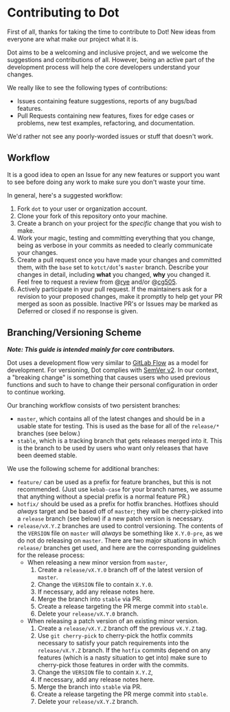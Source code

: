 # Contributing to Dot

First of all, thanks for taking the time to contribute to Dot!
New ideas from everyone are what make our project what it is.

Dot aims to be a welcoming and inclusive project, and we welcome the suggestions and contributions of all.
However, being an active part of the development process will help the core developers understand your changes.

We really like to see the following types of contributions:

- Issues containing feature suggestions, reports of any bugs/bad features.
- Pull Requests containing new features, fixes for edge cases or problems, new test examples, refactoring, and documentation.

We'd rather not see any poorly-worded issues or stuff that doesn't work.

<!-- TODO: Add Code of Conduct/link to CoC .md file here? -->

## Workflow

It is a good idea to open an Issue for any new features or support you want to see before doing any work to make sure you don't waste your time.

In general, here's a suggested workflow:

1. Fork `dot` to your user or organization account.
2. Clone your fork of this repository onto your machine.
3. Create a branch on your project for the *specific* change that you wish to make.
4. Work your magic, testing and committing everything that you change, being as verbose in your commits as needed to clearly communicate your changes.
5. Create a pull request once you have made your changes and committed them, with the `base` set to `kotct/dot`'s `master` branch.
   Describe your changes in detail, including **what** you changed, **why** you changed it.
   Feel free to request a review from @[rye](https://github.com/rye) and/or @[cg505](https://github.com/cg505).
6. Actively participate in your pull request.
   If the maintainers ask for a revision to your proposed changes, make it promptly to help get your PR merged as soon as possible.
   Inactive PR's or Issues may be marked as Deferred or closed if no response is given.

## Branching/Versioning Scheme

***Note: This guide is intended mainly for core contributors.***

Dot uses a development flow very similar to [GitLab Flow](https://about.gitlab.com/2014/09/29/gitlab-flow/) as a model for development.
For versioning, Dot complies with [SemVer v2](http://semver.org/spec/v2.0.0.html).
In our context, a "breaking change" is something that causes users who used previous functions and such to have to change their personal configuration in order to continue working.

Our branching workflow consists of two persistent branches:

- `master`, which contains all of the latest changes and should be in a usable state for testing.
  This is used as the base for all of the `release/*` branches (see below.)
- `stable`, which is a tracking branch that gets releases merged into it.
  This is the branch to be used by users who want only releases that have been deemed stable.

We use the following scheme for additional branches:

- `feature/` can be used as a prefix for feature branches, but this is not recommended.
  (Just use `kebab-case` for your branch names, we assume that anything without a special prefix is a normal feature PR.)
- `hotfix/` should be used as a prefix for hotfix branches.
  Hotfixes should _always_ target and be based off of `master`;
  they will be cherry-picked into a `release` branch (see below) if a new patch version is necessary.
- `release/vX.Y.Z` branches are used to control versioning.
  The contents of the `VERSION` file on `master` will _always_ be something like `X.Y.0-pre`, as we do not do releasing on `master`.
  There are two major situations in which `release/` branches get used, and here are the corresponding guidelines for the release process:
  - When releasing a new minor version from `master`,
    1. Create a `release/vX.Y.0` branch off of the latest version of `master`.
    2. Change the `VERSION` file to contain `X.Y.0`.
    3. If necessary, add any release notes here.
    4. Merge the branch into `stable` via PR.
    5. Create a release targeting the PR merge commit into `stable`.
    6. Delete your `release/vX.Y.0` branch.
  - When releasing a patch version of an existing minor version.
    1. Create a `release/vX.Y.Z` branch off the previous `vX.Y.Z` tag.
    2. Use `git cherry-pick` to cherry-pick the hotfix commits necessary to satisfy your patch requirements into the `release/vX.Y.Z` branch.
       If the `hotfix` commits depend on any features (which is a nasty situation to get into) make sure to cherry-pick those features in order with the commits.
    3. Change the `VERSION` file to contain `X.Y.Z`,
    4. If necessary, add any release notes here.
    5. Merge the branch into `stable` via PR.
    6. Create a release targeting the PR merge commit into `stable`.
    7. Delete your `release/vX.Y.Z` branch.
